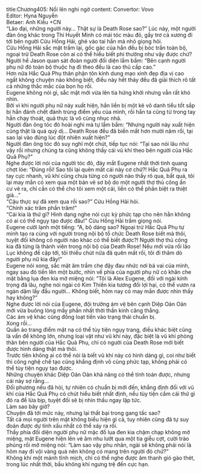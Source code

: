 title:Chương405: Nổi lên nghi ngờ
content:
Convertor: Vovo<br>Editor: Hyna Nguyễn<br>Betaer: Anh Kiều +CN<br>“Lão đại, những người này… Thật sự là Death Rose sao?” Lúc này, một người đàn ông khác trong Thí Huyết Minh có mái tóc màu đỏ, gầy trơ cả xương đi tới bên người Cừu Hồng Hải, ghé vào tai hắn mà nhỏ giọng hỏi.<br>Cừu Hồng Hải sắc mặt trầm lại, gốc gác của hắn đều bị bóc trần toàn bộ, ngoại trừ Death Rose còn ai có thể hiểu biết phi thường như vậy được chứ?<br>Người hề Jason quan sát đoàn người đối diện lẩm bẩm: “Bên cạnh người phụ nữ đó toàn bộ thuộc hạ đi theo đều là cao thủ cấp cao.”<br>Hơn nữa Hắc Quả Phụ thân phận tôn kính dung mạo xinh đẹp địa vị cao ngất không chuyện nào không biết, điều này hết thảy đều đã giải thích rõ tất cả những thắc mắc của bọn họ rồi.<br>Eugene không nói gì, sắc mặt mới vừa lên tia hứng khởi nhưng vẫn rất khó nhìn.<br>Bởi vì khi người phụ nữ này xuất hiện, hắn liền bị một kẻ vô danh tiểu tốt sắp bị hắn đánh chết đánh trúng điểm yếu của mình, rồi hắn ta cũng từ trong tay hắn chạy thoát, quả thực là vô cùng nhục nhã.<br>Người đàn ông tóc đỏ hoài nghi mà tự lẩm bẩm: “Nhưng người này xuất hiện cũng thật là quá quỷ dị… Death Rose đều đã biến mất hơn mười năm rồi, tại sao lại vào đúng lúc đột nhiên xuất hiện?”<br>Người đàn ông tóc đỏ suy nghĩ một chút, tiếp tục nói: “Tại sao nói lâu như vậy rồi nhưng chúng ta cũng không thấy cái vũ khí theo bên người của Hắc Quả Phụ?”<br>Nghe được lời nói của người tóc đỏ, đáy mắt Eugene nhất thời tinh quang chợt lóe: “Đúng rồi! Sao tôi lại quên mất cái này cơ chứ?! Hắc Quả Phụ ra tay cực nhanh, vũ khí cũng chưa từng có người nào thấy rõ qua, bất quá, tôi lại may mắn có xem qua một bản vẽ sơ bộ do một người thợ thủ công ẩn cư vẽ ra, chỉ cần có thể cho tôi xem một cái, liền có thể phân biệt ra thiệt giả…”<br>“Cậu thực sự đã xem qua rồi sao?” Cừu Hồng Hải hỏi.<br>“Chính xác trăm phần trăm!”<br>“Cái kia là thứ gì? Hình dạng nghe nói cực kỳ phức tạp cho nên hẳn không có ai có thể ngụy tạo được đâu!” Cừu Hồng Hải trầm giọng nói.<br>Eugene cười lạnh một tiếng: “A, bộ dáng sao? Ngoại trừ Hắc Quả Phụ tự mình tạo ra cùng với người trong nội bộ tổ chức Death Rose biết mà thôi, tuyệt đối không có người nào khác có thể biết được?! Người thợ thủ công kia đã từng là thành viên trong nội bộ của Death Rose! Nếu mới vừa rồi lão Lục không đề cập tới, tôi thiếu chút nữa đã quên mất rồi, tôi đi thăm dò người phụ nữ kia đây!”<br>Eugene nói xong, sắc mặt âm trầm che đậy đau nhức nơi bả vai của mình, ngay sau đó tiến lên một bước, nhìn về phía của người phụ nữ có khăn che mặt bằng lụa đen kia mở miệng nói: “Tôi là Alex Eugene, đối với ngài kính trọng đã lâu, nghe nói ngài có Kim Thiền kia tương đối lợi hại, có thể vươn ra ngàn dặm lấy đầu người… Không biết, hôm nay có may mắn được nhìn thấy hay không?”<br>Nghe được lời nói của Eugene, đội trưởng ám vệ bên cạnh Diệp Oản Oản mới vừa buông lỏng mấy phần nhất thời thần kinh căng thẳng.<br>Các ám vệ khác cũng đồng loạt tiến vào trạng thái chuẩn bị.<br>Xong rồi…<br>Quần áo trang điểm mặt nạ có thể tùy tiện ngụy trang, điều khác biệt cũng là vấn đề không lớn, nhưng loại vật như vũ khí này, đặc biệt là vũ khí phòng thân bên người của Hắc Quả Phụ, chỉ có người của Death Rose mới biết được hình dáng thật mà thôi.<br>Trước tiên không ai có thể nói là biết vũ khí này có hình dáng gì, coi như biết thì công nghệ chế tạo cũng khẳng định vô cùng phức tạp, không phải có thể tùy tiện ngụy tạo được.<br>Những chuyện khác Diệp Oản Oản khả năng có thể tính toán được, nhưng cái này sợ rằng…<br>Đối phương nếu đã hỏi, tự nhiên có chuẩn bị mới đến, khẳng định đối với vũ khí của Hắc Quả Phụ có chút hiểu biết nhất định, nếu tùy tiện cầm cái thứ gì đó ra để lừa bịp, tuyệt đối sẽ bị nhìn thấu ngay lập tức.<br>Làm sao bây giờ?<br>Chuyện đã tới mức này, nhưng lại thất bại trong gang tấc sao?<br>Tất cả mọi người trên mặt không biểu hiện gì cả, tuy nhiên cũng đã tự suy đoán được dự tính xấu nhất có thể xáy ra rồi.<br>Thấy phía đối diện người phụ nữ mặc đồ lụa đen kia chậm chạp không mở miệng, mặt Eugene hiện lên vẻ âm nhu lướt qua một tia giễu cợt, cười trào phúng rồi mở miệng nói: “Làm sao vậy phu nhân, ngài sẽ không phải nói là hôm nay đi vội vàng quá nên không có mang trên người đó chứ?”<br>Không khí một mảnh tĩnh mịch, chỉ có thể nghe được âm thanh gió gào thét, trong lúc nhất thời, bầu không khí ngưng trệ đến cực hạn.